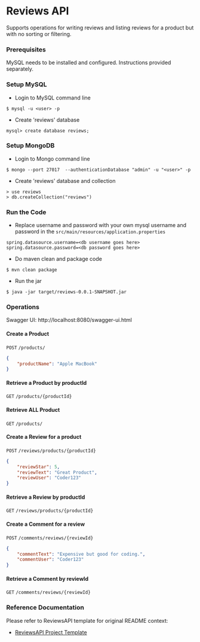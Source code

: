 # Reviews API 
Supports operations for writing reviews and listing reviews for a product but with no sorting or filtering.

### Prerequisites
MySQL needs to be installed and configured. Instructions provided separately.

### Setup MySQL

* Login to MySQL command line
```
$ mysql -u <user> -p
```

* Create 'reviews' database
```
mysql> create database reviews;
```

### Setup MongoDB

* Login to Mongo command line
```
$ mongo --port 27017  --authenticationDatabase "admin" -u "<user>" -p
```

* Create 'reviews' database and collection
```
> use reviews
> db.createCollection("reviews")
```

### Run the Code
* Replace username and password with your own mysql username and password in the `src/main/resources/application.properties`
```
spring.datasource.username=<db username goes here>
spring.datasource.password=<db password goes here>
```

* Do maven clean and package code
```
$ mvn clean package
```

* Run the jar
```
$ java -jar target/reviews-0.0.1-SNAPSHOT.jar
```

### Operations
Swagger UI: http://localhost:8080/swagger-ui.html

#### Create a Product
`POST` `/products/`
```json
{
    "productName": "Apple MacBook"
}
```

#### Retrieve a Product by productId
`GET` `/products/{productId}`

#### Retrieve ALL Product
`GET` `/products/`

#### Create a Review for a product
`POST` `/reviews/products/{productId}`
```json
{
    "reviewStar": 5,
    "reviewText": "Great Product",
    "reviewUser": "Coder123"
}
```

#### Retrieve a Review by productId
`GET` `/reviews/products/{productId}`

#### Create a Comment for a review
`POST` `/comments/reviews/{reviewId}`
```json
{
    "commentText": "Expensive but good for coding.",
    "commentUser": "Coder123"
}
```

#### Retrieve a Comment by reviewId
`GET` `/comments/reviews/{reviewId}`

### Reference Documentation
Please refer to ReviewsAPI template for original README context:

* [ReviewsAPI Project Template](https://github.com/udacity/JDND/tree/course3_midterm_starter/P03-ReviewsAPI)